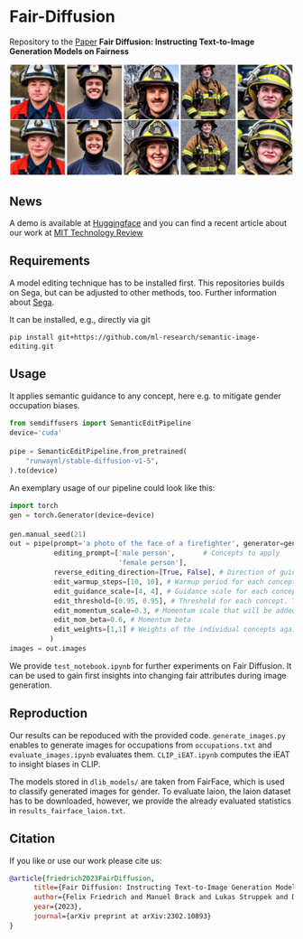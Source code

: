 # Fair-Diffusion

Repository to the [Paper](https://arxiv.org/abs/2302.10893) **Fair Diffusion: Instructing Text-to-Image Generation Models on Fairness**

![Teaser](firefighter_example.png)

## News
A demo is available at [Huggingface](https://huggingface.co/spaces/AIML-TUDA/FairDiffusionExplorer) and you can find a recent article about our work at [MIT Technology Review](https://www.technologyreview.com/2023/03/28/1070390/what-if-we-could-just-ask-ai-to-be-less-biased/)

## Requirements
A model editing technique has to be installed first. This repositories builds on Sega, but can be adjusted to other methods, too. Further information about [Sega](https://github.com/ml-research/semantic-image-editing).

It can be installed, e.g., directly via git
```
pip install git+https://github.com/ml-research/semantic-image-editing.git
```
## Usage
It applies semantic guidance to any concept, here e.g. to mitigate gender occupation biases.

```python
from semdiffusers import SemanticEditPipeline
device='cuda'

pipe = SemanticEditPipeline.from_pretrained(
    "runwayml/stable-diffusion-v1-5",
).to(device)
```
An exemplary usage of our pipeline could look like this:
```python
import torch
gen = torch.Generator(device=device)

gen.manual_seed(21)
out = pipe(prompt='a photo of the face of a firefighter', generator=gen, num_images_per_prompt=1, guidance_scale=7,
           editing_prompt=['male person',       # Concepts to apply 
                           'female person'],
           reverse_editing_direction=[True, False], # Direction of guidance i.e. decrease the first and increase the second concept
           edit_warmup_steps=[10, 10], # Warmup period for each concept
           edit_guidance_scale=[4, 4], # Guidance scale for each concept
           edit_threshold=[0.95, 0.95], # Threshold for each concept. Threshold equals the percentile of the latent space that will be discarded. I.e. threshold=0.99 uses 1% of the latent dimensions
           edit_momentum_scale=0.3, # Momentum scale that will be added to the latent guidance
           edit_mom_beta=0.6, # Momentum beta
           edit_weights=[1,1] # Weights of the individual concepts against each other
          )
images = out.images

```
We provide `test_notebook.ipynb` for further experiments on Fair Diffusion. It can be used to gain first insights into changing fair attributes during image generation.

## Reproduction
Our results can be repoduced with the provided code. `generate_images.py` enables to generate images for occupations from `occupations.txt` and `evaluate_images.ipynb` evaluates them. `CLIP_iEAT.ipynb` computes the iEAT to insight biases in CLIP.

The models stored in `dlib_models/` are taken from FairFace, which is used to classify generated images for gender. To evaluate laion, the laion dataset has to be downloaded, however, we provide the already evaluated statistics in `results_fairface_laion.txt`.


## Citation
If you like or use our work please cite us:
```bibtex
@article{friedrich2023FairDiffusion,
      title={Fair Diffusion: Instructing Text-to-Image Generation Models on Fairness}, 
      author={Felix Friedrich and Manuel Brack and Lukas Struppek and Dominik Hintersdorf and Patrick Schramowski and Sasha Luccioni and Kristian Kersting},
      year={2023},
      journal={arXiv preprint at arXiv:2302.10893}
}
```


